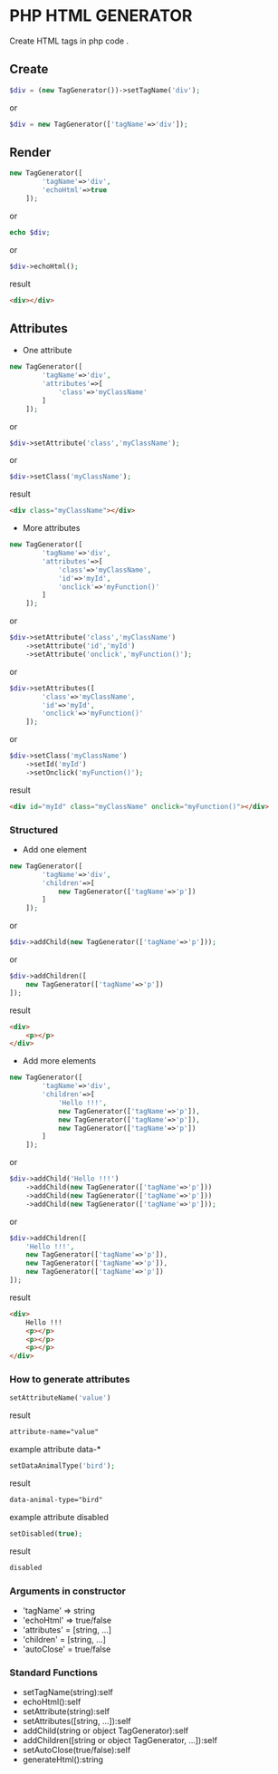 # PHP HTML GENERATOR
Create HTML tags in php code .

## Create 

```php
$div = (new TagGenerator())->setTagName('div');
```
or

```php
$div = new TagGenerator(['tagName'=>'div']);
```

## Render

```php
new TagGenerator([
        'tagName'=>'div',
        'echoHtml'=>true
    ]);
```
or
```php
echo $div;
```
or
```php
$div->echoHtml();
```

result

```html
<div></div>
```

## Attributes
* One attribute
```php
new TagGenerator([
        'tagName'=>'div',
        'attributes'=>[
            'class'=>'myClassName'
        ]
    ]);
```
or
```php
$div->setAttribute('class','myClassName');
```
or
```php
$div->setClass('myClassName');
```
result

```html
<div class="myClassName"></div>
```
* More attributes
```php
new TagGenerator([
        'tagName'=>'div',
        'attributes'=>[
            'class'=>'myClassName',
            'id'=>'myId',
            'onclick'=>'myFunction()'
        ]
    ]);
```
or
```php
$div->setAttribute('class','myClassName')
    ->setAttribute('id','myId')
    ->setAttribute('onclick','myFunction()');
```
or
```php
$div->setAttributes([
        'class'=>'myClassName',
        'id'=>'myId',
        'onclick'=>'myFunction()'
    ]);
```
or
```php
$div->setClass('myClassName')
    ->setId('myId')
    ->setOnclick('myFunction()');
```
result

```html
<div id="myId" class="myClassName" onclick="myFunction()"></div>
```




### Structured
* Add one element
```php
new TagGenerator([
        'tagName'=>'div',
        'children'=>[
            new TagGenerator(['tagName'=>'p'])
        ]
    ]);
```
or
```php
$div->addChild(new TagGenerator(['tagName'=>'p']));
```
or
```php
$div->addChildren([
    new TagGenerator(['tagName'=>'p'])
]);
```
result

```html
<div>
    <p></p>
</div>
```
* Add more elements
```php
new TagGenerator([
        'tagName'=>'div',
        'children'=>[
            'Hello !!!',
            new TagGenerator(['tagName'=>'p']),
            new TagGenerator(['tagName'=>'p']),
            new TagGenerator(['tagName'=>'p'])
        ]
    ]);
```
or
```php
$div->addChild('Hello !!!')
    ->addChild(new TagGenerator(['tagName'=>'p']))
    ->addChild(new TagGenerator(['tagName'=>'p']))
    ->addChild(new TagGenerator(['tagName'=>'p']));
```
or
```php
$div->addChildren([
    'Hello !!!',
    new TagGenerator(['tagName'=>'p']),
    new TagGenerator(['tagName'=>'p']),
    new TagGenerator(['tagName'=>'p'])
]);
```
result

```html
<div>
    Hello !!!
    <p></p>
    <p></p>
    <p></p>
</div>
```

### How to generate attributes
```php
setAttributeName('value')
```
result
```html
attribute-name="value"
```
example attribute data-*
```php
setDataAnimalType('bird');
```
result
```html
data-animal-type="bird"
```
example attribute disabled
```php
setDisabled(true);
```
result
```html
disabled
```
### Arguments in constructor

* 'tagName' => string
* 'echoHtml' => true/false
* 'attributes' = [string, ...]
* 'children' = [string, ...]
* 'autoClose' = true/false

### Standard Functions

* setTagName(string):self
* echoHtml():self
* setAttribute(string):self
* setAttributes([string, ...]):self
* addChild(string or object TagGenerator):self
* addChildren([string or object TagGenerator, ...]):self
* setAutoClose(true/false):self
* generateHtml():string

